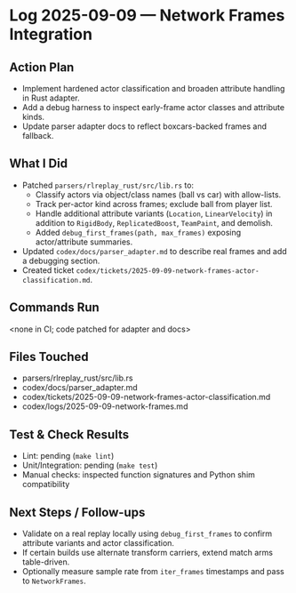 # Log 2025-09-09 — Network Frames Integration
## Action Plan
- Implement hardened actor classification and broaden attribute handling in Rust adapter.
- Add a debug harness to inspect early-frame actor classes and attribute kinds.
- Update parser adapter docs to reflect boxcars-backed frames and fallback.

## What I Did
- Patched `parsers/rlreplay_rust/src/lib.rs` to:
  - Classify actors via object/class names (ball vs car) with allow-lists.
  - Track per-actor kind across frames; exclude ball from player list.
  - Handle additional attribute variants (`Location`, `LinearVelocity`) in addition to `RigidBody`, `ReplicatedBoost`, `TeamPaint`, and demolish.
  - Added `debug_first_frames(path, max_frames)` exposing actor/attribute summaries.
- Updated `codex/docs/parser_adapter.md` to describe real frames and add a debugging section.
- Created ticket `codex/tickets/2025-09-09-network-frames-actor-classification.md`.

## Commands Run
<none in CI; code patched for adapter and docs>

## Files Touched
- parsers/rlreplay_rust/src/lib.rs
- codex/docs/parser_adapter.md
- codex/tickets/2025-09-09-network-frames-actor-classification.md
- codex/logs/2025-09-09-network-frames.md

## Test & Check Results
- Lint: pending (`make lint`)
- Unit/Integration: pending (`make test`)
- Manual checks: inspected function signatures and Python shim compatibility

## Next Steps / Follow-ups
- Validate on a real replay locally using `debug_first_frames` to confirm attribute variants and actor classification.
- If certain builds use alternate transform carriers, extend match arms table-driven.
- Optionally measure sample rate from `iter_frames` timestamps and pass to `NetworkFrames`.

